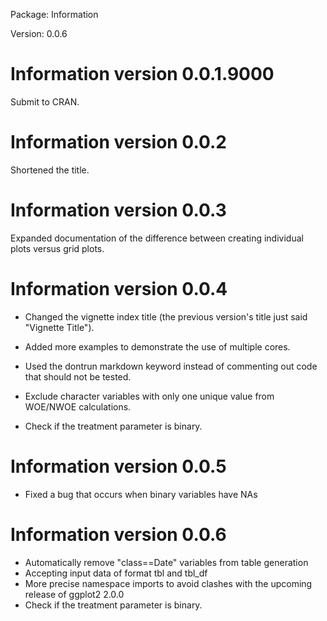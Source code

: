 <!-- README.md is generated from NEWS.Rmd. Please edit that file -->
Package: Information

Version: 0.0.6

Information version 0.0.1.9000
==============================

Submit to CRAN.

Information version 0.0.2
=========================

Shortened the title.

Information version 0.0.3
=========================

Expanded documentation of the difference between creating individual plots versus grid plots.

Information version 0.0.4
=========================

-   Changed the vignette index title (the previous version's title just said "Vignette Title").

-   Added more examples to demonstrate the use of multiple cores.

-   Used the dontrun markdown keyword instead of commenting out code that should not be tested.

-   Exclude character variables with only one unique value from WOE/NWOE calculations.

-   Check if the treatment parameter is binary.

Information version 0.0.5
=========================

-   Fixed a bug that occurs when binary variables have NAs

Information version 0.0.6
=========================

-   Automatically remove "class==Date" variables from table generation
-   Accepting input data of format tbl and tbl\_df
-   More precise namespace imports to avoid clashes with the upcoming release of ggplot2 2.0.0
-   Check if the treatment parameter is binary.
